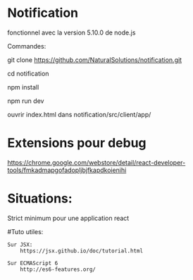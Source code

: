# Notification

fonctionnel avec la version 5.10.0 de node.js

Commandes:

git clone https://github.com/NaturalSolutions/notification.git


cd notification

npm install

npm run dev

ouvrir index.html dans notification/src/client/app/

# Extensions pour debug
https://chrome.google.com/webstore/detail/react-developer-tools/fmkadmapgofadopljbjfkapdkoienihi

# Situations:

Strict minimum pour une application react

#Tuto utiles:

	Sur JSX:
		https://jsx.github.io/doc/tutorial.html

	Sur ECMAScript 6
		http://es6-features.org/